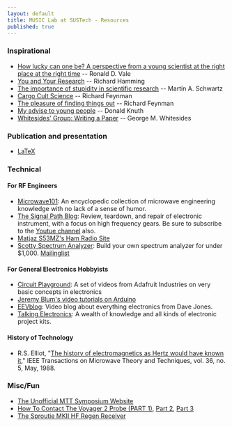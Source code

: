 ```yaml
---
layout: default
title: MUSIC Lab at SUSTech - Resources
published: true
---
```


### Inspirational

* [How lucky can one be? A perspective from a young scientist at the right place at the right time](https://www.nature.com/articles/nm.2925) -- Ronald D. Vale
* [You and Your Research](https://www.youtube.com/watch?v=a1zDuOPkMSw) -- Richard Hamming
* [The importance of stupidity in scientific research](http://jcs.biologists.org/content/121/11/1771.full) -- Martin A. Schwartz
* [Cargo Cult Science](http://calteches.library.caltech.edu/51/2/CargoCult.htm) -- Richard Feynman
* [The pleasure of finding things out](https://www.youtube.com/watch?v=PVob_tATVRI) -- Richard Feynman
* [My advise to young people](https://www.youtube.com/watch?v=75Ju0eM5T2c) -- Donald Knuth
* [Whitesides' Group: Writing a Paper](https://onlinelibrary.wiley.com/doi/epdf/10.1002/adma.200400767) -- George M. Whitesides

### Publication and presentation

* [LaTeX](/resources/latex.html)

### Technical

#### For RF Engineers
* [Microwave101](http://www.microwaves101.com/): An encyclopedic collection of microwave engineering knowledge with no lack of a sense of humor.
* [The Signal Path Blog](http://thesignalpath.com/blogs/): Review, teardown, and repair of electronic instrument, with a focus on high frequency gears. Be sure to subscribe to the [Youtue channel](https://www.youtube.com/user/TheSignalPathBlog) also.
* [Matjaz S53MZ's Ham Radio Site](http://lea.hamradio.si/~s53mv/)
* [Scotty Spectrum Analyzer](http://www.scottyspectrumanalyzer.com/): Build your own spectrum analyzer for under $1,000. [Mailinglist](https://groups.yahoo.com/neo/groups/spectrumanalyzer/info)

#### For General Electronics Hobbyists
* [Circuit Playground](https://www.youtube.com/playlist?list=PLjF7R1fz_OOXWHQhEVEI5Jqf18TQRr5Hu): A set of videos from Adafruit Industries on very basic concepts in electronics
* [Jeremy Blum's video tutorials on Arduino](https://www.youtube.com/playlist?list=PLA567CE235D39FA84)
* [EEVblog](http://www.youtube.com/user/EEVblog?feature=watch): Video blog about everything electronics from Dave Jones.
* [Talking Electronics](http://www.talkingelectronics.com/): A wealth of knowledge and all kinds of electronic project kits.

#### History of Technology

* R.S. Elliot, "[The history of electromagnetics as Hertz would have known it](https://ieeexplore.ieee.org/document/6079076)," IEEE Transactions on Microwave Theory and Techniques, vol. 36, no. 5, May, 1988.


### Misc/Fun

* [The Unofficial MTT Symposium Website](http://www.nonlintec.com/mttsymposium/)
* [How To Contact The Voyager 2 Probe (PART 1)](https://www.youtube.com/watch?v=FzRP1qdwPKw), [Part 2](https://www.youtube.com/watch?v=1rCrfQUcXDI), [Part 3](https://www.youtube.com/watch?v=sP_hleOXTaU)
* [The Sproutie MKII HF Regen Receiver](https://aa7ee.wordpress.com/2015/09/14/the-sproutie-mk-ii-hf-regen-receiver/)
